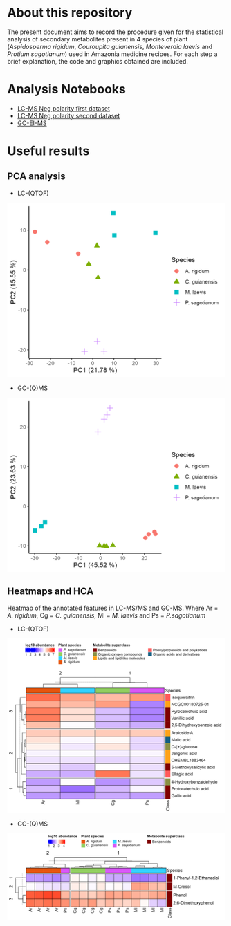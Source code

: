
# About this repository

The present document aims to record the procedure given for the
statistical analysis of secondary metabolites present in 4 species 
of plant (*Aspidosperma rigidum*, *Couroupita guianensis*, 
*Monteverdia laevis* and *Protium sagotianum*) used in Amazonia 
medicine recipes. For each step a brief explanation, the code and 
graphics obtained are included.

# Analysis Notebooks

- [LC-MS Neg
  polarity first dataset](https://github.com/IKIAM-NPL/Arajuno_Stem_Bark/blob/main/Firts_LCMS_Dataset.md)
- [LC-MS Neg
  polarity second dataset](https://github.com/IKIAM-NPL/Arajuno_Stem_Bark/blob/main/Second_LCMS_Dataset.md)
- [GC-EI-MS](https://github.com/IKIAM-NPL/Arajuno_Stem_Bark/blob/main/GCMS_Arajuno_Stem_Bark.md)

# Useful results

## PCA analysis

- LC-(QTOF)

![PCA analysis for negative polarity](Result/LCMS/2nd_LCMS_PCA.png)

- GC-(Q)MS

![PCA analysis of the volatile metabolome](Result/GCMS/GCMS_PCA.png)

## Heatmaps and HCA

Heatmap of the annotated features in LC-MS/MS and GC-MS. Where Ar = *A. rigidum*, Cg = 
*C. guianensis*, Ml = *M. laevis* and Ps = *P.sagotianum*

- LC-(QTOF)

![Heatmap of the annotated features in negative polarity](Result/LCMS/Firts_LCMS_Heatmap.jpeg)

- GC-(Q)MS

![Heatmap of the annotated features in GC-MS](Result/GCMS/GCMS_Heatmap.jpeg)

